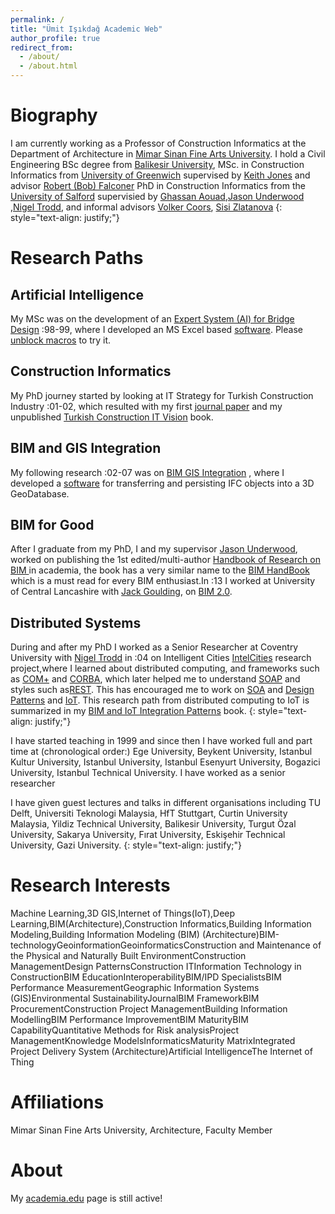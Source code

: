 ```yaml
---
permalink: /
title: "Ümit Işıkdağ Academic Web"
author_profile: true
redirect_from: 
  - /about/
  - /about.html
---
```

        
Biography
======
I am currently working as a Professor of Construction Informatics at the Department of Architecture in [Mimar Sinan Fine Arts University](https://msgsu.edu.tr/akademik/mimarlik-fakultesi/bolumler/mimarlik/). 
I hold a Civil Engineering BSc degree from [Balikesir University](https://www.balikesir.edu.tr/site/birim/insaat-muhendisligi-bolumu-293102),
MSc. in Construction Informatics from [University of Greenwich](https://www.gre.ac.uk/subjects/construction#postgraduate%20-%20taught) supervised by 
[Keith Jones](https://www.aru.ac.uk/people/keith-jones) and advisor [Robert (Bob) Falconer](https://www.linkedin.com/in/bob-falconer-77b6665)
PhD in Construction Informatics from the [University of Salford](https://hub.salford.ac.uk/uprise-digital-built-environment/) supervisied by 
[Ghassan Aouad](https://www.adu.ac.ae/about-adu/our-leadership1/leadership-team/professor-ghassan-aouad),[Jason Underwood](https://www.salford.ac.uk/our-staff/jason-underwood)
,[Nigel Trodd](https://www.linkedin.com/in/nigeltrodd), and informal advisors [Volker Coors](https://www.hft-stuttgart.de/p/volker-coors),
[Sisi Zlatanova](https://research.unsw.edu.au/people/professor-sisi-zlatanova)
{: style="text-align: justify;"}

Research Paths
======

Artificial Intelligence
------
My MSc was on the development of an [Expert System (AI) for Bridge Design](files/msc_thesis.pdf) :98-99, where I developed an MS Excel based [software](files/msc_code.xls).
Please [unblock macros](https://learn.microsoft.com/en-en/microsoft-365-apps/security/internet-macros-blocked) to try it.

Construction Informatics
------
My PhD journey started by looking at IT Strategy for Turkish Construction Industry :01-02, which resulted with my first [journal paper](https://www.emerald.com/insight/content/doi/10.1108/09699980410547595/full/html)
 and my unpublished [Turkish Construction IT Vision](https://zenodo.org/records/1331943) book.

BIM and GIS Integration
------
 My following research :02-07 was on [BIM GIS Integration](https://salford-repository.worktribe.com/output/1434038/towards-the-implementation-of-building-information-models-in-geospatial-context)
, where I developed a [software](https://www.youtube.com/playlist?list=PLjWRQUTDgLAPZ0EGWbw3UMj27GU4nMYFZ) for transferring and persisting IFC objects into a 3D GeoDatabase. 

BIM for Good
------ 
After I graduate from my PhD, I and my supervisor [Jason Underwood](https://www.salford.ac.uk/our-staff/jason-underwood), worked on publishing the 1st edited/multi-author 
[Handbook of Research on BIM ](https://www.igi-global.com/book/handbook-research-building-information-modeling/37234) in academia, the book has a very similar name to the 
[BIM HandBook](https://onlinelibrary.wiley.com/doi/book/10.1002/9781119287568) which is a must read for every BIM enthusiast.In :13 I worked at University of Central Lancashire 
with [Jack Goulding](https://www.linkedin.com/in/jack-goulding-a0412614), on [BIM 2.0](https://www.emerald.com/insight/content/doi/10.1108/14714171111148990/full/html).

Distributed Systems
------
During and after my PhD I worked as a Senior Researcher at Coventry University with [Nigel Trodd](https://www.linkedin.com/in/nigeltrodd) in :04 on Intelligent Cities [IntelCities](https://www.itas.kit.edu/english/projects_pask04_intelcity.php)
research project,where I learned about distributed computing, and frameworks such as [COM+](https://en.wikipedia.org/wiki/Component_Object_Model) and [CORBA](https://www.corba.org/), which later helped me to understand [SOAP](https://en.wikipedia.org/wiki/SOAP)
and styles such as[REST](https://en.wikipedia.org/wiki/REST). This has encouraged me to work on [SOA](https://en.wikipedia.org/wiki/Service-oriented_architecture) and [Design Patterns](https://en.wikipedia.org/wiki/Software_design_pattern) 
and [IoT](https://en.wikipedia.org/wiki/Internet_of_things). This research path from distributed computing to IoT is summarized in my [BIM and IoT Integration Patterns](https://link.springer.com/book/10.1007/978-3-319-21825-0) book. 
{: style="text-align: justify;"}

I have started teaching in 1999 and since then I have worked full and part time at (chronological order:) 
Ege University, Beykent University, Istanbul Kultur University, Istanbul University, Istanbul Esenyurt University, 
Bogazici University, Istanbul Technical University. I have worked as a senior researcher 

I have given guest lectures and talks in different organisations including 
TU Delft, Universiti Teknologi Malaysia, HfT Stuttgart, 
Curtin University Malaysia, Yildiz Technical University, 
Balikesir University, Turgut Özal University, Sakarya University, Fırat University, Eskişehir Technical University, Gazi University.
{: style="text-align: justify;"}

Research Interests
======
Machine Learning,3D GIS,Internet of Things(IoT),Deep Learning,BIM(Architecture),Construction Informatics,Building Information Modeling,Building Information Modeling (BIM) (Architecture)BIM-technologyGeoinformationGeoinformaticsConstruction and Maintenance of the Physical and Naturally Built EnvironmentConstruction ManagementDesign PatternsConstruction ITInformation Technology in ConstructionBIM EducationInteroperabilityBIM/IPD SpecialistsBIM Performance MeasurementGeographic Information Systems (GIS)Environmental SustainabilityJournalBIM FrameworkBIM ProcurementConstruction Project ManagementBuilding Information ModellingBIM Performance ImprovementBIM MaturityBIM CapabilityQuantitative Methods for Risk analysisProject ManagementKnowledge ModelsInformaticsMaturity MatrixIntegrated Project Delivery System (Architecture)Artificial IntelligenceThe Internet of Thing

Affiliations
======
Mimar Sinan Fine Arts University, Architecture, Faculty Member

About 
======
My [academia.edu](https://mimarsinan.academia.edu/umit) page is still active!

